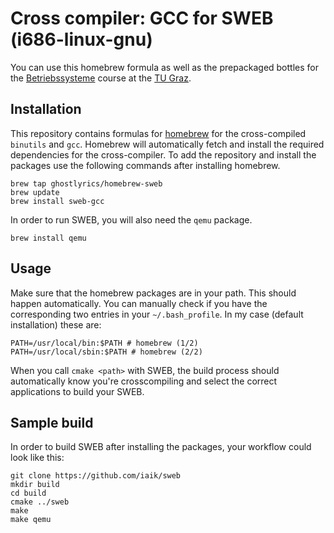 # Cross compiler: GCC for SWEB (i686-linux-gnu)

You can use this homebrew formula as well as the prepackaged bottles for the [Betriebssysteme][] course at the [TU Graz][].

[Betriebssysteme]: https://swebwiki.student.iaik.tugraz.at/start
[TU Graz]: http://tugraz.at

## Installation

This repository contains formulas for [homebrew][] for the cross-compiled `binutils` and `gcc`. Homebrew will automatically fetch and install the required dependencies for the cross-compiler. To add the repository and install the packages use the following commands after installing homebrew.

[homebrew]: http://homebrew.sh

    brew tap ghostlyrics/homebrew-sweb
    brew update
    brew install sweb-gcc

In order to run SWEB, you will also need the `qemu` package.

    brew install qemu

## Usage

Make sure that the homebrew packages are in your path. This should happen automatically. You can manually check if you have the corresponding two entries in your `~/.bash_profile`. In my case (default installation) these are:

    PATH=/usr/local/bin:$PATH # homebrew (1/2)
    PATH=/usr/local/sbin:$PATH # homebrew (2/2)

When you call `cmake <path>` with SWEB, the build process should automatically know you're crosscompiling and select the correct applications to build your SWEB.

## Sample build

In order to build SWEB after installing the packages, your workflow could look like this:

    git clone https://github.com/iaik/sweb
    mkdir build
    cd build
    cmake ../sweb
    make
    make qemu
